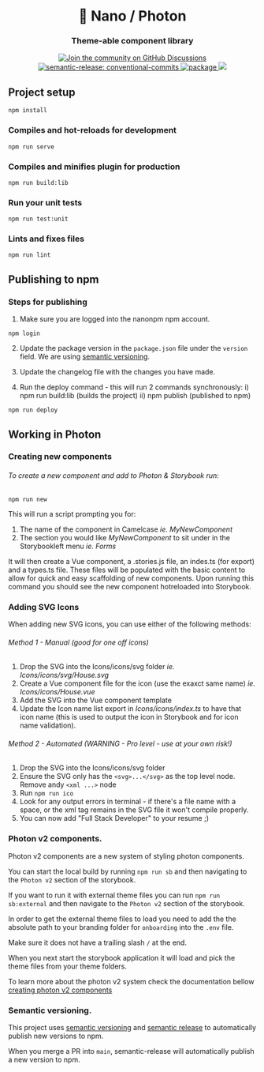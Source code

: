 <h1 align="center" style="border-bottom: none;">🚀 Nano / Photon </h1>
<h3 align="center">Theme-able component library</h3>
<p align="center">
  <a href="https://v2.vuejs.org/">
    <img alt="Join the community on GitHub Discussions" src="https://img.shields.io/badge/Vue.js-2.6.11-4fc08d?logo=Vue.js">
  </a>
  <a href="https://github.com/semantic-release/semantic-release/">
    <img alt="semantic-release: conventional-commits" src="https://img.shields.io/badge/semantic--release-conventional--commits-e10079?logo=semantic-release">
  </a>
  <a href="https://www.npmjs.com/package/@nanonpm/photon">
    <img alt="package" src="https://img.shields.io/npm/v/@nanonpm/photon.svg?style=flat-square">
    </a>
    <a href="https://www.npmjs.com/package/@nanonpm/photon">
        <img src="https://img.shields.io/npm/dm/@nanonpm/photon.svg?style=flat-square">
    </a>
</p>

## Project setup
```
npm install
```

### Compiles and hot-reloads for development
```
npm run serve
```

### Compiles and minifies plugin for production
```
npm run build:lib

```

### Run your unit tests
```
npm run test:unit
```

### Lints and fixes files
```
npm run lint
```

## Publishing to npm
### Steps for publishing

1. Make sure you are logged into the nanonpm npm account.
```
npm login
```

2. Update the package version in the `package.json` file under the `version` field. We are using [semantic versioning](https://semver.org/).

3. Update the changelog file with the changes you have made.

4. Run the deploy command - this will run 2 commands synchronously:
 i) npm run build:lib (builds the project)
 ii) npm publish (published to npm)
```
npm run deploy
```

## Working in Photon 
### Creating new components
###### To create a new component and add to Photon & Storybook run:
`npm run new`

This will run a script prompting you for:
1) The name of the component in Camelcase 
_ie. MyNewComponent_
2) The section you would like _MyNewComponent_ to sit under in the Storybookleft menu 
_ie. Forms_

It will then create a Vue component, a .stories.js file, an indes.ts (for export) and a types.ts file. These files will be populated with the basic content to allow for quick and easy scaffolding of new components. Upon running this command you should see the new component hotreloaded into Storybook.


### Adding SVG Icons
When adding new SVG icons, you can use either of the following methods:
###### Method 1 - Manual (good for one off icons)
1) Drop the SVG into the Icons/icons/svg folder 
_ie. Icons/icons/svg/House.svg_
2) Create a Vue component file for the icon (use the exaxct same name)
_ie. Icons/icons/House.vue_
3) Add the SVG into the Vue component template
4) Update the Icon name list export in _Icons/icons/index.ts_ to have that icon name (this is used to output the icon in Storybook and for icon name validation).

###### Method 2 - Automated (WARNING - Pro level - use at your own risk!)
1) Drop the SVG into the Icons/icons/svg folder
2) Ensure the SVG only has the `<svg>...</svg>` as the top level node. Remove andy `<xml ...>` node
3) Run `npm run ico`
4) Look for any output errors in terminal - if there's a file name with a space, or the xml tag remains in the SVG file it won't compile properly.
5) You can now add "Full Stack Developer" to your resume ;)

### Photon v2 components.

Photon v2 components are a new system of styling photon components. 

You can start the local build by running `npm run sb` and then navigating to the `Photon v2` section of the storybook.

If you want to run it with external theme files you can run `npm run sb:external` and then navigate to the `Photon v2` section of the storybook.

In order to get the external theme files to load you need to add the the absolute path to your branding folder for `onboarding` into the `.env` file.

Make sure it does not have a trailing slash `/` at the end.

When you next start the storybook application it will load and pick the theme files from your theme folders.

To learn more about the photon v2 system check the documentation bellow
[creating photon v2 components](https://verteva.atlassian.net/wiki/spaces/ENG/pages/1613594659/Creating+Photon+v2+components)
<!-- Turn this into a link to a local MD file. --> 

### Semantic versioning.

This project uses [semantic versioning](https://semver.org/) and [semantic release](https://github.com/semantic-release/semantic-release) to automatically publish new versions to npm.

When you merge a PR into `main`, semantic-release will automatically publish a new version to npm.
